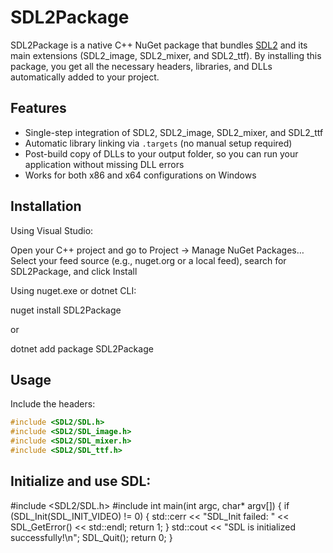 
# SDL2Package

SDL2Package is a native C++ NuGet package that bundles [SDL2](https://www.libsdl.org/) and its main extensions (SDL2_image, SDL2_mixer, and SDL2_ttf). By installing this package, you get all the necessary headers, libraries, and DLLs automatically added to your project.

## Features

- Single-step integration of SDL2, SDL2_image, SDL2_mixer, and SDL2_ttf
- Automatic library linking via `.targets` (no manual setup required)
- Post-build copy of DLLs to your output folder, so you can run your application without missing DLL errors
- Works for both x86 and x64 configurations on Windows

## Installation

Using Visual Studio:

Open your C++ project and go to Project → Manage NuGet Packages…
Select your feed source (e.g., nuget.org or a local feed), search for SDL2Package, and click Install

Using nuget.exe or dotnet CLI:

nuget install SDL2Package

or

dotnet add package SDL2Package

## Usage

Include the headers:

```cpp
#include <SDL2/SDL.h>
#include <SDL2/SDL_image.h>
#include <SDL2/SDL_mixer.h>
#include <SDL2/SDL_ttf.h>
```

## Initialize and use SDL:

#include <SDL2/SDL.h>
#include <iostream>
int main(int argc, char\* argv[])
{
if (SDL_Init(SDL_INIT_VIDEO) != 0)
{
std::cerr << "SDL_Init failed: " << SDL_GetError() << std::endl;
return 1;
}
std::cout << "SDL is initialized successfully!\n";
    SDL_Quit();
    return 0;
}
